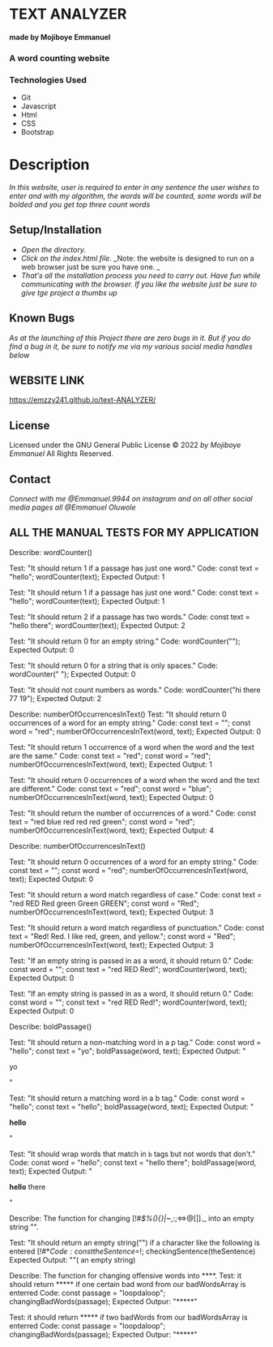 
<!-- The README FOR PROJECT -->
# TEXT ANALYZER

#### made by Mojiboye Emmanuel

### A word counting website 

### Technologies Used
* Git
* Javascript
* Html
* CSS
* Bootstrap

# Description

_In this website, user is required to enter in any sentence the user wishes to enter and with my algorithm, the words will be counted, some words will be bolded and you get top three count words_

## Setup/Installation
* _Open the directory._
* _Click on the index.html file._
_Note: the website is designed to run on a web browser just be sure you have one. _
* _That's all the installation process you need to carry out. Have fun while communicating with the browser. If you like the website just be sure to give tge project a thumbs up_

## Known Bugs
_As at the launching of this Project there are zero bugs in it. But if you do find a bug in it, be sure to notify me via my various social media handles below_

## WEBSITE LINK
https://emzzy241.github.io/text-ANALYZER/

## License 
Licensed under the GNU General Public License 
© 2022 _by Mojiboye Emmanuel_ All Rights Reserved.

## Contact
_Connect with me @Emmanuel.9944 on instagram and on all other social media pages all @Emmanuel Oluwole_







## ALL THE MANUAL TESTS FOR MY APPLICATION








<!-- All of our tests -->

<!-- Our very first test -->

Describe: wordCounter()

Test: "It should return 1 if a passage has just one word."
Code:
const text = "hello";
wordCounter(text);
Expected Output: 1

<!-- First test passed, it spits in 1 when we enter one word into const but when we type in more than one word, our test 
    fails, we have to take a second test to count two words. so if the user enters in two words the function in our second test takes care of that
 -->

<!-- Our second test -->
<!-- In this test, we are checking for both one word and two words  -->

<!-- Our one word test -->
Test: "It should return 1 if a passage has just one word."
Code:
const text = "hello";
wordCounter(text);
Expected Output: 1

<!-- Our two words test. -->
Test: "It should return 2 if a passage has two words."
Code:
const text = "hello there";
wordCounter(text);
Expected Output: 2


 <!-- Our test has been passed .After this test
when user enters 2 words expected Output =  2 words and when they enter 1 word, expected output = 1
-->

<!-- In Our third test 
We'll start by dealing with the fact our function will return 1 for an empty string. Here's the plain English test: -->

Test: "It should return 0 for an empty string."
Code: wordCounter("");
Expected Output: 0

<!-- After this testwe noticed that our function is counting white spaces, we need to prevent this from happening so we need another test -->

<!-- Our fourth test: returning 0 for white spaces -->

Test: "It should return 0 for a string that is only spaces."
Code: wordCounter("            ");
Expected Output: 0


<!-- Our fifth test: not counting numbers as a string -->
Test: "It should not count numbers as words."
Code: wordCounter("hi there 77 19");
Expected Output: 2

<!-- Now we are done with our test for first section, let us move on to writing a test for second function -->

<!-- First test under second test: we need a describe block because it is a new function -->

Describe: numberOfOccurrencesInText()
Test: "It should return 0 occurrences of a word for an empty string."
Code:
const text = "";
const word = "red";
numberOfOccurrencesInText(word, text);
Expected Output: 0

<!-- Now the real test -->

Test: "It should return 1 occurrence of a word when the word and the text are the same."
Code:
const text = "red";
const word = "red";
numberOfOccurrencesInText(word, text);
Expected Output: 1

<!-- New test verify that it doesn't return a match if the word and the text aren't the same first. -->

Test: "It should return 0 occurrences of a word when the word and the text are different."
Code:
const text = "red";
const word = "blue";
numberOfOccurrencesInText(word, text);
Expected Output: 0

<!-- Our test passed if the text and the word are the same return 1 and if the text and the word are different return 0 -->


<!-- Next test: For multiple words: it should return the number of occurences of a word -->

Test: "It should return the number of occurrences of a word."
Code:
const text = "red blue red red red green";
const word = "red";
numberOfOccurrencesInText(word, text);
Expected Output: 4

<!-- another test that should return an expected output of 0 if there are zero occurences of a word for an empty string  -->

Describe: numberOfOccurrencesInText()

Test: "It should return 0 occurrences of a word for an empty string."
Code:
const text = "";
const word = "red";
numberOfOccurrencesInText(word, text);
Expected Output: 0


<!-- Now everything is good to go. But what about...

"Red RED red"... we need a test for capital and small letters too because if we try it, it only sees one instead of three -->



Test: "It should return a word match regardless of case."
Code:
const text = "red RED Red green Green GREEN";
const word = "Red";
numberOfOccurrencesInText(word, text);
Expected Output: 3


<!-- Writing a new test to tell our algorithm that red! is the same as red. and red, -->


Test: "It should return a word match regardless of punctuation."
Code:
const text = "Red! Red. I like red, green, and yellow.";
const word = "Red";
numberOfOccurrencesInText(word, text);
Expected Output: 3


<!-- Done with this testing, our algorithm sees red!, red. and red, as the same thing but there is an  exception in that -->



<!-- The bug test -->

<!-- Here's the test. (This should be the last test in the Describe block for numberOfOccurrencesInText()). -->

Test: "If an empty string is passed in as a word, it should return 0."
Code:
const word = "";
const text = "red RED Red!";
wordCounter(word, text);
Expected Output: 0


<!-- Here's the test. (This should be the last test in the Describe block for numberOfOccurrencesInText()). -->

Test: "If an empty string is passed in as a word, it should return 0."
Code:
const word = "";
const text = "red RED Red!";
wordCounter(word, text);
Expected Output: 0


<!-- 
We just need to update the first conditional to account for both parameters (text and word): -->


<!-- This should be regarded as a fourth function on bolding a selected test the user wants to be bolded -->

<!-- Done with the application, the next thing is the bolded text section, but first we need to write a test for it. But do bear in mind that TDD is only for the business logic, you should use end to end tests for ui logic but for the simplicity of this project we are using TDD for UI Logic
 -->

<!-- First test for the bolded passage.
NOTE: we did not use html because That will make it too hard to test. Instead, the function will just return a formatted string. No need to interact with the DOM at all! We keep it very simple. Both parameters are one word and the strings don't match.
 -->
Describe: boldPassage()

Test: "It should return a non-matching word in a p tag."
Code:
const word = "hello";
const text = "yo";
boldPassage(word, text);
Expected Output: "<p>yo</p>"

<!-- We have passed the first test for our bolded passage next is to return a matching word for this in a <b></b> tag -->

Test: "It should return a matching word in a b tag."
Code:
const word = "hello";
const text = "hello";
boldPassage(word, text);
Expected Output: "<p><b>hello</b></p>"

<!-- Our second test for bolded passage has been passed, up next we want to -->

Test: "It should wrap words that match in `b` tags but not words that don't."
Code:
const word = "hello";
const text = "hello there";
boldPassage(word, text);
Expected Output: "<p><b>hello</b> there</p>"


<!-- The fourth function is on replacing some certain characters with an empty string("")... IN this functionn we are replacing the following characters and with the function with this regex [!#*$%(){}|~*,:;<=>@[|]._]/g, "" we are able to achieve that -->

Describe: The function for changing [!#*$%(){}|~*,:;<=>@[|]._ into an empty string "".

Test: "It should return an empty string("") if a character like the following is entered [!#*$%(){}|~*,:;<=>@[|]._"
Code:
const theSentence = %$!;
checkingSentence(theSentence)
Expected Output: ""( an empty string)

<!-- The fifth function is on changing offensive words into an ***** -->

Describe: The function for changing offensive words into ****.
Test: it should return ***** if one certain bad word from our badWordsArray is enterred
Code:
const passage = "loopdaloop";
changingBadWords(passage);
Expected Outpur: "*****"

<!-- This test now works, and it has successfully been passed  Note: the passage variable contains "loopdaloop" as a string but when I call the changingBadWords function on that string now I get ****-->




<!-- The second test should be on changing 2 or more offensive words into double ***** -->

<!-- Don't forget you need to update your previous functions for passing this two functions -->

Test: it should return ***** if two badWords from our badWordsArray is enterred
Code:
const passage = "loopdaloop";
changingBadWords(passage);
Expected Outpur: "*****"



